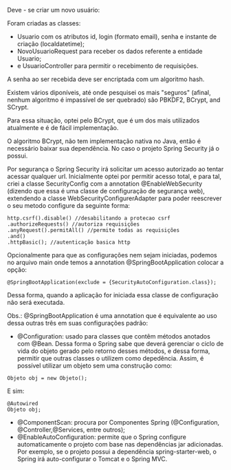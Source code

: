 Deve - se criar um novo usuário:

Foram criadas as classes:
- Usuario com os atributos id, login (formato email), senha e instante de criação (localdatetime);
- NovoUsuarioRequest para receber os dados referente a entidade Usuario;
- e UsuarioController para permitir o recebimento de requisições.

A senha ao ser recebida deve ser encriptada com um algoritmo hash.

Existem vários diponíveis, até onde pesquisei os mais "seguros" (afinal, nenhum algoritmo é impassível de ser quebrado)
são PBKDF2, BCrypt, and SCrypt.

Para essa situação, optei pelo BCrypt, que é um dos mais utilizados atualmente e é de fácil implementação.

O algoritmo BCrypt, não tem implementação nativa no Java, então é necessário baixar sua dependência.
No caso o projeto Spring Security já o possui.

Por segurança o Spring Security irá solicitar um acesso autorizado ao tentar acessar qualquer url.
Inicialmente optei por permitir acesso total, e para tal, criei a classe SecurityConfig com a annotation 
@EnableWebSecurity (dizendo que essa é uma classe de configuração de segurança web),
extendendo a classe WebSecurityConfigurerAdapter para poder reescrever o seu metodo configure da seguinte forma:

```
http.csrf().disable() //desabilitando a protecao csrf
.authorizeRequests() //autoriza requisições
.anyRequest().permitAll() //permite todas as requisições
.and()
.httpBasic(); //autenticação basica http
```

Opcionalmente para que as configurações nem sejam iniciadas, podemos no arquivo main onde temos a annotation @SpringBootApplication
colocar a opção: 
```
@SpringBootApplication(exclude = {SecurityAutoConfiguration.class});
```
Dessa forma, quando a aplicação for iniciada essa classe de configuração não será executada.

Obs.: @SpringBootApplication é uma annotation que é equivalente ao uso dessa outras três em suas configurações padrão:
 - @Configuration: usado para classes que contêm métodos anotados com @Bean. Dessa forma o Spring sabe que deverá gerenciar o ciclo de 
vida do objeto gerado pelo retorno desses métodos, e dessa forma, permitir que outras classes o utilizem como depedência. 
Assim, é possível utilizar um objeto sem uma construção como:

```
Objeto obj = new Objeto();
```

E sim:

```
@Autowired
Objeto obj;
```

 - @ComponentScan: procura por Componentes Spring (@Configuration, @Controller,@Services, entre outros);
 - @EnableAutoConfiguration: permite que o Spring configure automaticamente o projeto com base nas dependências jar adicionadas. 
Por exemplo, se o projeto possui a dependência spring-starter-web, o Spring irá auto-configurar o Tomcat e o Spring MVC.
